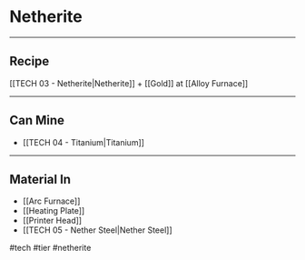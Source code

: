 # Netherite
---
## Recipe
[[TECH 03 - Netherite|Netherite]] + [[Gold]] at [[Alloy Furnace]]

---
## Can Mine
- [[TECH 04 - Titanium|Titanium]]

---
## Material In
- [[Arc Furnace]]
- [[Heating Plate]]
- [[Printer Head]]
- [[TECH 05 - Nether Steel|Nether Steel]]

#tech #tier #netherite